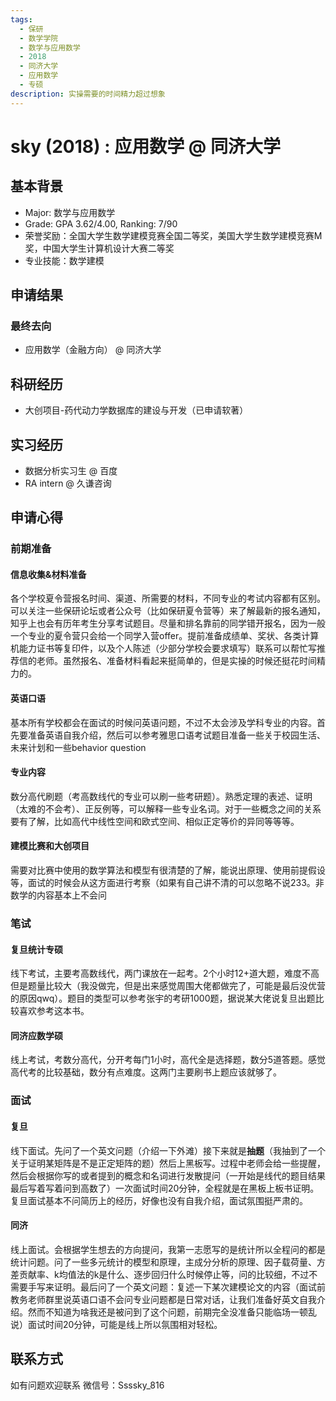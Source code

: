 ```yaml
---
tags:
  - 保研
  - 数学学院
  - 数学与应用数学
  - 2018
  - 同济大学
  - 应用数学
  - 专硕
description: 实操需要的时间精力超过想象
---
```


# sky (2018) : 应用数学 @ 同济大学

## 基本背景

- Major: 数学与应用数学
- Grade: GPA 3.62/4.00, Ranking: 7/90
- 荣誉奖励：全国大学生数学建模竞赛全国二等奖，美国大学生数学建模竞赛M奖，中国大学生计算机设计大赛二等奖
- 专业技能：数学建模

## 申请结果

### 最终去向

- 应用数学（金融方向） @ 同济大学

## 科研经历

- 大创项目-药代动力学数据库的建设与开发（已申请软著）

## 实习经历

- 数据分析实习生 @ 百度
- RA intern @ 久谦咨询

## 申请心得

### **前期准备**

#### 信息收集&材料准备

各个学校夏令营报名时间、渠道、所需要的材料，不同专业的考试内容都有区别。可以关注一些保研论坛或者公众号（比如保研夏令营等）来了解最新的报名通知，知乎上也会有历年考生分享考试题目。尽量和排名靠前的同学错开报名，因为一般一个专业的夏令营只会给一个同学入营offer。提前准备成绩单、奖状、各类计算机能力证书等复印件，以及个人陈述（少部分学校会要求填写）联系可以帮忙写推荐信的老师。虽然报名、准备材料看起来挺简单的，但是实操的时候还挺花时间精力的。

#### 英语口语

基本所有学校都会在面试的时候问英语问题，不过不太会涉及学科专业的内容。首先要准备英语自我介绍，然后可以参考雅思口语考试题目准备一些关于校园生活、未来计划和一些behavior question

#### 专业内容

数分高代刷题（考高数线代的专业可以刷一些考研题）。熟悉定理的表述、证明（太难的不会考）、正反例等，可以解释一些专业名词。对于一些概念之间的关系要有了解，比如高代中线性空间和欧式空间、相似正定等价的异同等等等。

#### 建模比赛和大创项目

需要对比赛中使用的数学算法和模型有很清楚的了解，能说出原理、使用前提假设等，面试的时候会从这方面进行考察（如果有自己讲不清的可以忽略不说233。非数学的内容基本上不会问

### **笔试**

#### 复旦统计专硕

线下考试，主要考高数线代，两门课放在一起考。2个小时12+道大题，难度不高但是题量比较大（我没做完，但是出来感觉周围大佬都做完了，可能是最后没优营的原因qwq）。题目的类型可以参考张宇的考研1000题，据说某大佬说复旦出题比较喜欢参考这本书。

#### 同济应数学硕

线上考试，考数分高代，分开考每门1小时，高代全是选择题，数分5道答题。感觉高代考的比较基础，数分有点难度。这两门主要刷书上题应该就够了。

### **面试**

#### 复旦

线下面试。先问了一个英文问题（介绍一下外滩）接下来就是**抽题**（我抽到了一个关于证明某矩阵是不是正定矩阵的题）然后上黑板写。过程中老师会给一些提醒，然后会根据你写的或者提到的概念和名词进行发散提问（一开始是线代的题目结果最后写着写着问到高数了）一次面试时间20分钟，全程就是在黑板上板书证明。复旦面试基本不问简历上的经历，好像也没有自我介绍，面试氛围挺严肃的。

#### 同济

线上面试。会根据学生想去的方向提问，我第一志愿写的是统计所以全程问的都是统计问题。问了一些多元统计的模型和原理，主成分分析的原理、因子载荷量、方差贡献率、k均值法的k是什么、逐步回归什么时候停止等，问的比较细，不过不需要手写来证明。最后问了一个英文问题：复述一下某次建模论文的内容（面试前教务老师群里说英语口语不会问专业问题都是日常对话，让我们准备好英文自我介绍。然而不知道为啥我还是被问到了这个问题，前期完全没准备只能临场一顿乱说）面试时间20分钟，可能是线上所以氛围相对轻松。

## 联系方式

如有问题欢迎联系 微信号：Ssssky_816
